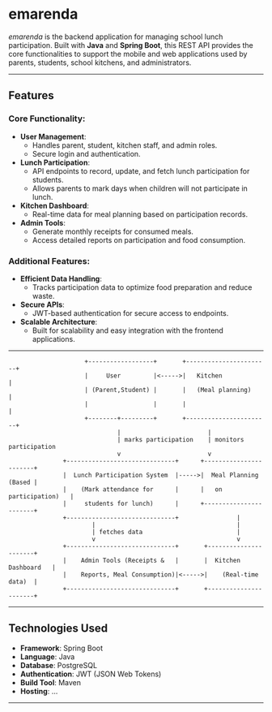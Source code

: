 # emarenda

*emarenda* is the backend application for managing school lunch participation. Built with **Java** and **Spring Boot**, this REST API provides the core functionalities to support the mobile and web applications used by parents, students, school kitchens, and administrators.

---

## Features

### Core Functionality:
- **User Management**:
    - Handles parent, student, kitchen staff, and admin roles.
    - Secure login and authentication.
- **Lunch Participation**:
    - API endpoints to record, update, and fetch lunch participation for students.
    - Allows parents to mark days when children will not participate in lunch.
- **Kitchen Dashboard**:
    - Real-time data for meal planning based on participation records.
- **Admin Tools**:
    - Generate monthly receipts for consumed meals.
    - Access detailed reports on participation and food consumption.

### Additional Features:
- **Efficient Data Handling**:
    - Tracks participation data to optimize food preparation and reduce waste.
- **Secure APIs**:
    - JWT-based authentication for secure access to endpoints.
- **Scalable Architecture**:
    - Built for scalability and easy integration with the frontend applications.

---
```commandline
                     +------------------+       +-----------------------+
                     |     User         |<----->|   Kitchen             |
                     | (Parent,Student) |       |   (Meal planning)     |
                     |                  |       |                       |
                     +--------+---------+       +-----------------------+
                              |                        |
                              | marks participation    | monitors participation
                              v                        v
               +------------------------------+      +-----------------------+
               |  Lunch Participation System  |----->|  Meal Planning (Based |
               |    (Mark attendance for      |      |   on participation)   |
               |     students for lunch)      |      +-----------------------+
               +------------------------------+                |
                       |                                       |
                       | fetches data                          |
                       v                                       v
               +------------------------------+       +----------------------+
               |    Admin Tools (Receipts &   |       |  Kitchen Dashboard   |
               |    Reports, Meal Consumption)|<----->|    (Real-time data)  |
               +------------------------------+       +----------------------+

```
---

## Technologies Used
- **Framework**: Spring Boot
- **Language**: Java
- **Database**: PostgreSQL
- **Authentication**: JWT (JSON Web Tokens)
- **Build Tool**: Maven 
- **Hosting**: ...

---

